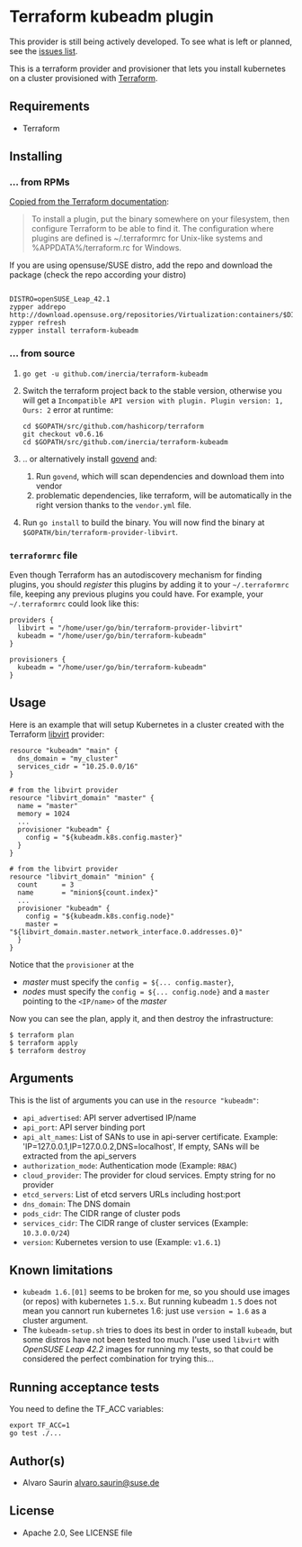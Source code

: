 # Terraform kubeadm plugin

This provider is still being actively developed. To see what is left or planned,
see the [issues list](https://github.com/inercia/terraform-kubeadm/issues).

This is a terraform provider and provisioner that lets you install
kubernetes on a cluster provisioned with [Terraform](https://terraform.io/).

## Requirements

* Terraform

## Installing

### ... from RPMs

[Copied from the Terraform documentation](https://www.terraform.io/docs/plugins/basics.html):
> To install a plugin, put the binary somewhere on your filesystem, then configure Terraform to be able to find it. The configuration where plugins are defined is ~/.terraformrc for Unix-like systems and %APPDATA%/terraform.rc for Windows.

If you are using opensuse/SUSE distro, add the repo and download the package (check the repo according your distro)

```console

DISTRO=openSUSE_Leap_42.1
zypper addrepo http://download.opensuse.org/repositories/Virtualization:containers/$DISTRO/Virtualization:containers.repo
zypper refresh
zypper install terraform-kubeadm

```

### ... from source

1.  `go get -u github.com/inercia/terraform-kubeadm`

2.  Switch the terraform project back to the stable version, otherwise you will get a `Incompatible API version with plugin. Plugin version: 1, Ours: 2` error at runtime:
    ```
    cd $GOPATH/src/github.com/hashicorp/terraform
    git checkout v0.6.16
    cd $GOPATH/src/github.com/inercia/terraform-kubeadm
    ```
3.  .. or alternatively install [govend](https://github.com/govend/govend) and:
    1. Run `govend`, which will scan dependencies and download them into vendor
    2. problematic dependencies, like terraform, will be automatically in the right version thanks to the `vendor.yml` file.
4.  Run `go install` to build the binary. You will now find the
    binary at `$GOPATH/bin/terraform-provider-libvirt`.

### `terraformrc` file

Even though Terraform has an autodiscovery mechanism for finding plugins, you should _register_ this plugins
by adding it to your `~/.terraformrc` file, keeping any previous plugins you could have. For example,
your `~/.terraformrc` could look like this:

```hcl
providers {
  libvirt = "/home/user/go/bin/terraform-provider-libvirt"
  kubeadm = "/home/user/go/bin/terraform-kubeadm"
}

provisioners {
  kubeadm = "/home/user/go/bin/terraform-kubeadm"
}
```

## Usage

Here is an example that will setup Kubernetes in a cluster
created with the Terraform [libvirt](github.com/dmacvicar/terraform-provider-libvirt/)
provider:

```hcl
resource "kubeadm" "main" {
  dns_domain = "my_cluster"
  services_cidr = "10.25.0.0/16"
}

# from the libvirt provider
resource "libvirt_domain" "master" {
  name = "master"
  memory = 1024
  ...
  provisioner "kubeadm" {
    config = "${kubeadm.k8s.config.master}"
  }
}

# from the libvirt provider
resource "libvirt_domain" "minion" {
  count      = 3
  name       = "minion${count.index}"
  ...
  provisioner "kubeadm" {
    config = "${kubeadm.k8s.config.node}"
    master = "${libvirt_domain.master.network_interface.0.addresses.0}"
  }
}
```

Notice that the `provisioner` at the

* _master_ must specify the `config = ${... config.master}`,
* _nodes_ must specify the `config = ${... config.node}` and a `master` pointing
to the `<IP/name>` of the _master_

Now you can see the plan, apply it, and then destroy the infrastructure:

```console
$ terraform plan
$ terraform apply
$ terraform destroy
```

## Arguments

This is the list of arguments you can use in the `resource "kubeadm"`:

  * `api_advertised`: API server advertised IP/name
  * `api_port`: API server binding port
  * `api_alt_names`: List of SANs to use in api-server certificate. Example: 'IP=127.0.0.1,IP=127.0.0.2,DNS=localhost', If empty, SANs will be extracted from the api_servers
  * `authorization_mode`: Authentication mode (Example: `RBAC`)
  * `cloud_provider`: The provider for cloud services.  Empty string for no provider
  * `etcd_servers`: List of etcd servers URLs including host:port
  * `dns_domain`: The DNS domain
  * `pods_cidr`: The CIDR range of cluster pods
  * `services_cidr`: The CIDR range of cluster services (Example: `10.3.0.0/24`)
  * `version`: Kubernetes version to use (Example: `v1.6.1`)

## Known limitations

* `kubeadm 1.6.[01]` seems to be broken for me, so you should use
images (or repos) with kubernetes `1.5.x`. But running kubeadm `1.5` does
not mean you cannort run kubernetes 1.6: just use `version = 1.6` as a
cluster argument.
* The `kubeadm-setup.sh` tries to does its best in order to install
`kubeadm`, but some distros have not been tested too much. I'use used
`libvirt` with _OpenSUSE Leap 42.2_ images for running my tests, so that
could be considered the perfect combination for trying this...

## Running acceptance tests

You need to define the TF_ACC variables:

```console
export TF_ACC=1
go test ./...
```

## Author(s)

* Alvaro Saurin <alvaro.saurin@suse.de>

## License

* Apache 2.0, See LICENSE file
